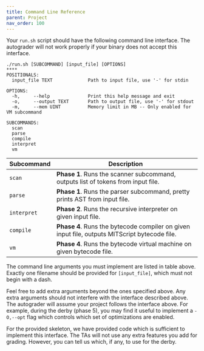 ```yaml
---
title: Command Line Reference
parent: Project
nav_order: 100
---
```


Your `run.sh` script should have the following command line interface. The autograder will not work properly if your binary does not accept this interface.

```
./run.sh [SUBCOMMAND] [input_file] [OPTIONS]
****
POSITIONALS:
  input_file TEXT             Path to input file, use '-' for stdin

OPTIONS:
  -h,     --help              Print this help message and exit
  -o,     --output TEXT       Path to output file, use '-' for stdout
  -m,     --mem UINT          Memory limit in MB -- Only enabled for VM subcommand

SUBCOMMANDS:
  scan
  parse
  compile
  interpret
  vm
```

| **Subcommand**  | **Description**                                                                                |
| --------------- | ---------------------------------------------------------------------------------------------- |
| `scan`          | **Phase 1**. Runs the scanner subcommand, outputs list of tokens from input file.              |
| `parse`         | **Phase 1**. Runs the parser subcommand, pretty prints AST from input file.                    |
| `interpret`     | **Phase 2**. Runs the recursive interpreter on given input file.                               |
| `compile`       | **Phase 4**. Runs the bytecode compiler on given input file, outputs MITScript bytecode file.  |
| `vm`            | **Phase 4**. Runs the bytecode virtual machine on given bytecode file.                         |

The command line arguments you must implement are listed in table above. Exactly one filename should be provided for `[input_file]`, which must not begin with a dash.

Feel free to add extra arguments beyond the ones specified above. Any extra arguments should not interfere with the interface described above. The autograder will assume your project follows the interface above. For example, during the derby (phase 5), you may find it useful to implement a `-O,--opt` flag which controls which set of optimizations are enabled.

For the provided skeleton, we have provided code which is sufficient to implement this interface. The TAs will not use any extra features you add for grading. However, you can tell us which, if any, to use for the derby.